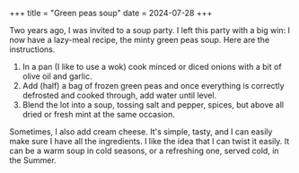 +++
title = "Green peas soup"
date = 2024-07-28
+++

Two years ago, I was invited to a soup party. I left this party with a big win: I now have a lazy-meal recipe, the minty green peas soup. Here are the instructions. 

1. In a pan (I like to use a wok) cook minced or diced onions with a bit of olive oil and garlic. 
2. Add (half) a bag of frozen green peas and once everything is correctly defrosted and cooked through, add water until level. 
3. Blend the lot into a soup, tossing salt and pepper, spices, but above all dried or fresh mint at the same occasion. 

Sometimes, I also add cream cheese. It's simple, tasty, and I can easily make sure I have all the ingredients. I like the idea that I can twist it easily. It can be a warm soup in cold seasons, or a refreshing one, served cold, in the Summer.
